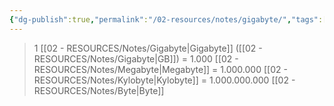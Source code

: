 ```yaml
---
{"dg-publish":true,"permalink":"/02-resources/notes/gigabyte/","tags":["mathe/binärzahlen"],"noteIcon":"","updated":"2025-07-12T13:31:41.297+02:00"}
---
```


>1 [[02 - RESOURCES/Notes/Gigabyte\|Gigabyte]] ([[02 - RESOURCES/Notes/Gigabyte\|GB]]) = 1.000 [[02 - RESOURCES/Notes/Megabyte\|Megabyte]] = 1.000.000 [[02 - RESOURCES/Notes/Kylobyte\|Kylobyte]] = 1.000.000.000 [[02 - RESOURCES/Notes/Byte\|Byte]]